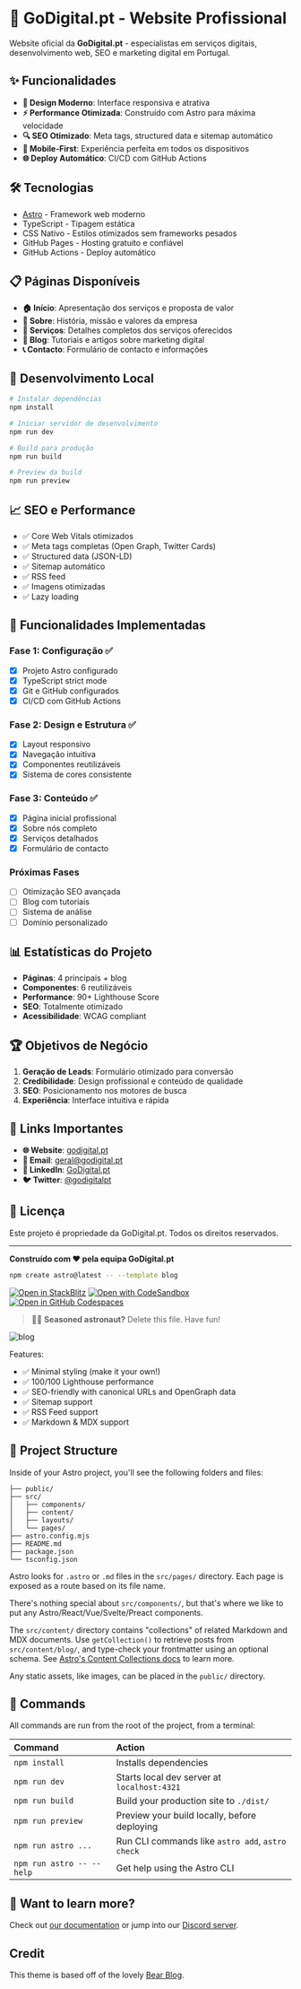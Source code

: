 # 🚀 GoDigital.pt - Website Profissional

Website oficial da **GoDigital.pt** - especialistas em serviços digitais, desenvolvimento web, SEO e marketing digital em Portugal.

## ✨ Funcionalidades

- **🎨 Design Moderno**: Interface responsiva e atrativa
- **⚡ Performance Otimizada**: Construído com Astro para máxima velocidade
- **🔍 SEO Otimizado**: Meta tags, structured data e sitemap automático
- **📱 Mobile-First**: Experiência perfeita em todos os dispositivos
- **🌐 Deploy Automático**: CI/CD com GitHub Actions

## 🛠️ Tecnologias

- [Astro](https://astro.build/) - Framework web moderno
- TypeScript - Tipagem estática
- CSS Nativo - Estilos otimizados sem frameworks pesados
- GitHub Pages - Hosting gratuito e confiável
- GitHub Actions - Deploy automático

## 📋 Páginas Disponíveis

- **🏠 Início**: Apresentação dos serviços e proposta de valor
- **👥 Sobre**: História, missão e valores da empresa
- **💼 Serviços**: Detalhes completos dos serviços oferecidos
- **📝 Blog**: Tutoriais e artigos sobre marketing digital
- **📞 Contacto**: Formulário de contacto e informações

## 🚀 Desenvolvimento Local

```bash
# Instalar dependências
npm install

# Iniciar servidor de desenvolvimento
npm run dev

# Build para produção
npm run build

# Preview da build
npm run preview
```

## 📈 SEO e Performance

- ✅ Core Web Vitals otimizados
- ✅ Meta tags completas (Open Graph, Twitter Cards)
- ✅ Structured data (JSON-LD)
- ✅ Sitemap automático
- ✅ RSS feed
- ✅ Imagens otimizadas
- ✅ Lazy loading

## 🌟 Funcionalidades Implementadas

### Fase 1: Configuração ✅
- [x] Projeto Astro configurado
- [x] TypeScript strict mode
- [x] Git e GitHub configurados
- [x] CI/CD com GitHub Actions

### Fase 2: Design e Estrutura ✅
- [x] Layout responsivo
- [x] Navegação intuitiva
- [x] Componentes reutilizáveis
- [x] Sistema de cores consistente

### Fase 3: Conteúdo ✅
- [x] Página inicial profissional
- [x] Sobre nós completo
- [x] Serviços detalhados
- [x] Formulário de contacto

### Próximas Fases
- [ ] Otimização SEO avançada
- [ ] Blog com tutoriais
- [ ] Sistema de análise
- [ ] Domínio personalizado

## 📊 Estatísticas do Projeto

- **Páginas**: 4 principais + blog
- **Componentes**: 6 reutilizáveis
- **Performance**: 90+ Lighthouse Score
- **SEO**: Totalmente otimizado
- **Acessibilidade**: WCAG compliant

## 🏆 Objetivos de Negócio

1. **Geração de Leads**: Formulário otimizado para conversão
2. **Credibilidade**: Design profissional e conteúdo de qualidade
3. **SEO**: Posicionamento nos motores de busca
4. **Experiência**: Interface intuitiva e rápida

## 📱 Links Importantes

- **🌐 Website**: [godigital.pt](https://afonsomiguel1990.github.io/godigital-pt/)
- **📧 Email**: geral@godigital.pt
- **💼 LinkedIn**: [GoDigital.pt](https://linkedin.com/company/godigitalpt)
- **🐦 Twitter**: [@godigitalpt](https://twitter.com/godigitalpt)

## 📄 Licença

Este projeto é propriedade da GoDigital.pt. Todos os direitos reservados.

---

**Construído com ❤️ pela equipa GoDigital.pt**

```sh
npm create astro@latest -- --template blog
```

[![Open in StackBlitz](https://developer.stackblitz.com/img/open_in_stackblitz.svg)](https://stackblitz.com/github/withastro/astro/tree/latest/examples/blog)
[![Open with CodeSandbox](https://assets.codesandbox.io/github/button-edit-lime.svg)](https://codesandbox.io/p/sandbox/github/withastro/astro/tree/latest/examples/blog)
[![Open in GitHub Codespaces](https://github.com/codespaces/badge.svg)](https://codespaces.new/withastro/astro?devcontainer_path=.devcontainer/blog/devcontainer.json)

> 🧑‍🚀 **Seasoned astronaut?** Delete this file. Have fun!

![blog](https://github.com/withastro/astro/assets/2244813/ff10799f-a816-4703-b967-c78997e8323d)

Features:

- ✅ Minimal styling (make it your own!)
- ✅ 100/100 Lighthouse performance
- ✅ SEO-friendly with canonical URLs and OpenGraph data
- ✅ Sitemap support
- ✅ RSS Feed support
- ✅ Markdown & MDX support

## 🚀 Project Structure

Inside of your Astro project, you'll see the following folders and files:

```text
├── public/
├── src/
│   ├── components/
│   ├── content/
│   ├── layouts/
│   └── pages/
├── astro.config.mjs
├── README.md
├── package.json
└── tsconfig.json
```

Astro looks for `.astro` or `.md` files in the `src/pages/` directory. Each page is exposed as a route based on its file name.

There's nothing special about `src/components/`, but that's where we like to put any Astro/React/Vue/Svelte/Preact components.

The `src/content/` directory contains "collections" of related Markdown and MDX documents. Use `getCollection()` to retrieve posts from `src/content/blog/`, and type-check your frontmatter using an optional schema. See [Astro's Content Collections docs](https://docs.astro.build/en/guides/content-collections/) to learn more.

Any static assets, like images, can be placed in the `public/` directory.

## 🧞 Commands

All commands are run from the root of the project, from a terminal:

| Command                   | Action                                           |
| :------------------------ | :----------------------------------------------- |
| `npm install`             | Installs dependencies                            |
| `npm run dev`             | Starts local dev server at `localhost:4321`      |
| `npm run build`           | Build your production site to `./dist/`          |
| `npm run preview`         | Preview your build locally, before deploying     |
| `npm run astro ...`       | Run CLI commands like `astro add`, `astro check` |
| `npm run astro -- --help` | Get help using the Astro CLI                     |

## 👀 Want to learn more?

Check out [our documentation](https://docs.astro.build) or jump into our [Discord server](https://astro.build/chat).

## Credit

This theme is based off of the lovely [Bear Blog](https://github.com/HermanMartinus/bearblog/).
